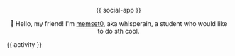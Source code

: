 <p align="center">
  {{ social-app }}
</p>

<p align="center">
👋 Hello, my friend! I'm <a href="https://memset0.cn/">memset0</a>, aka whisperain, a student who would like to do sth cool.
</p>

<table width="800px">
{{ activity }}
</table>